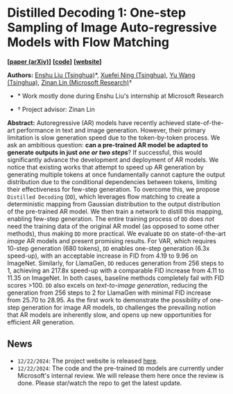 # Distilled Decoding 1: One-step Sampling of Image Auto-regressive Models with Flow Matching

**[[paper (arXiv)](#)]**
**[[code](https://github.com/imagination-research/distilled-decoding)]**
**[[website](https://imagination-research.github.io/distilled-decoding)]**


**Authors:** [Enshu Liu (Tsinghua)](https://scholar.google.com/citations?user=0LUhWzoAAAAJ&hl=en)\*, [Xuefei Ning (Tsinghua)](https://www.ningxuefei.cc/), [Yu Wang (Tsinghua)](https://scholar.google.com/citations?user=j8JGVvoAAAAJ&hl=en), [Zinan Lin (Microsoft Research)](https://zinanlin.me/)†

* \* Work mostly done during Enshu Liu's internship at Microsoft Research

* † Project advisor: Zinan Lin


**Abstract:** Autoregressive (AR) models have recently achieved state-of-the-art performance in text and image generation. However, their primary limitation is slow generation speed due to the token-by-token process. We ask an ambitious question: **can a pre-trained AR model be adapted to generate outputs in just *one or two steps***? If successful, this would significantly advance the development and deployment of AR models. We notice that existing works that attempt to speed up AR generation by generating multiple tokens at once fundamentally cannot capture the output distribution due to the conditional dependencies between tokens, limiting their effectiveness for few-step generation. To overcome this, we propose `Distilled Decoding` (`DD`), which leverages flow matching to create a deterministic mapping from Gaussian distribution to the output distribution of the pre-trained AR model. We then train a network to distill this mapping, enabling few-step generation. The entire training process of `DD` does *not* need the training data of the original AR model (as opposed to some other methods), thus making `DD` more practical. 
We evaluate `DD` on state-of-the-art *image* AR models and present promising results. For VAR, which requires 10-step generation (680 tokens), `DD` enables one-step generation (6.3x speed-up), with an acceptable increase in FID from 4.19 to 9.96 on ImageNet. Similarly, for LlamaGen, `DD` reduces generation from 256 steps to 1, achieving an 217.8x speed-up with a comparable FID increase from 4.11 to 11.35 on ImageNet. In both cases, baseline methods completely fail with FID scores >100. 
`DD` also excels on *text-to-image generation*, reducing the generation from 256 steps to 2 for LlamaGen with minimal FID increase from 25.70 to 28.95. 
As the first work to demonstrate the possibility of one-step generation for image AR models, `DD` challenges the prevailing notion that AR models are inherently slow, and opens up new opportunities for efficient AR generation.

## News
* `12/22/2024`: The project website is released [here](https://imagination-research.github.io/distilled-decoding).
* `12/22/2024`: The code and the pre-trained `DD` models are currently under Microsoft's internal review. We will release them here once the review is done. Please star/watch the repo to get the latest update.
